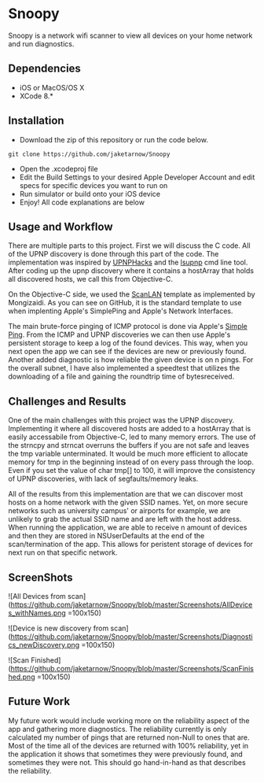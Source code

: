 # Snoopy
Snoopy is a network wifi scanner to view all devices on your home network and run diagnostics.

## Dependencies
* iOS or MacOS/OS X
* XCode 8.*

## Installation
* Download the zip of this repository or run the code below.
```
git clone https://github.com/jaketarnow/Snoopy
```
* Open the .xcodeproj file
* Edit the Build Settings to your desired Apple Developer Account and edit specs for specific devices you want to run on
* Run simulator or build onto your iOS device
* Enjoy! All code explanations are below

## Usage and Workflow
There are multiple parts to this project. First we will discuss the C code. 
All of the UPNP discovery is done through this part of the code. The implementation was inspired by [UPNPHacks](http://www.upnp-hacks.org/upnp.html) and the [lsupnp](https://github.com/ccoff/lsupnp) cmd line tool. After coding up the upnp discovery where it contains a hostArray that holds all discovered hosts, we call this from Objective-C. 

On the Objective-C side, we used the [ScanLAN](https://github.com/mongizaidi/LAN-Scan) template as implemented by Mongizaidi. As you can see on GitHub, it is the standard template to use when implenting Apple's SimplePing and Apple's Network Interfaces. 

The main brute-force pinging of ICMP protocol is done via Apple's [Simple Ping](https://developer.apple.com/library/content/samplecode/SimplePing/Introduction/Intro.html). From the ICMP and UPNP discoveries we can then use Apple's persistent storage to keep a log of the found devices. This way, when you next open the app we can see if the devices are new or previously found. Another added diagnostic is how reliable the given device is on n pings. For the overall subnet, I have also implemented a speedtest that utilizes the downloading of a file and gaining the roundtrip time of bytesreceived. 

## Challenges and Results
One of the main challenges with this project was the UPNP discovery. Implementing it where all discovered hosts are added to a hostArray that is easily accessabile from Objective-C, led to many memory errors. The use of the strncpy and strncat overruns the buffers if you are not safe and leaves the tmp variable unterminated. It would be much more efficient to allocate memory for tmp in the beginning instead of on every pass through the loop. Even if you set the value of char tmp[] to 100, it will improve the consistency of UPNP discoveries, with lack of segfaults/memory leaks. 

All of the results from this implementation are that we can discover most hosts on a home network with the given SSID names. Yet, on more secure networks such as university campus' or airports for example, we are unlikely to grab the actual SSID name and are left with the host address. When running the application, we are able to receive n amount of devices and then they are stored in NSUserDefaults at the end of the scan/termination of the app. This allows for peristent storage of devices for next run on that specific network. 

## ScreenShots
![All Devices from scan](https://github.com/jaketarnow/Snoopy/blob/master/Screenshots/AllDevices_withNames.png =100x150)

![Device is new discovery from scan](https://github.com/jaketarnow/Snoopy/blob/master/Screenshots/Diagnostics_newDiscovery.png =100x150)

![Scan Finished](https://github.com/jaketarnow/Snoopy/blob/master/Screenshots/ScanFinished.png =100x150)


## Future Work
My future work would include working more on the reliability aspect of the app and gathering more diagnostics. The reliability currently is only calculated my number of pings that are returned non-Null to ones that are. Most of the time all of the devices are returned with 100% reliability, yet in the application it shows that sometimes they were previously found, and sometimes they were not. This should go hand-in-hand as that describes the reliability. 
